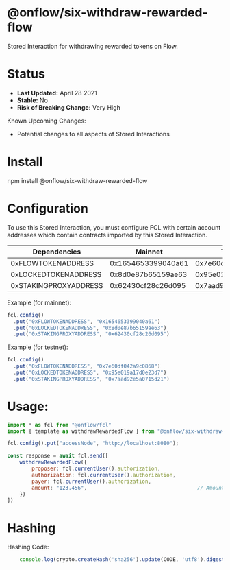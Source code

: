 # @onflow/six-withdraw-rewarded-flow

Stored Interaction for withdrawing rewarded tokens on Flow.

# Status

- **Last Updated:** April 28 2021
- **Stable:** No
- **Risk of Breaking Change:** Very High

Known Upcoming Changes:

- Potential changes to all aspects of Stored Interactions

# Install

npm install @onflow/six-withdraw-rewarded-flow

# Configuration 

To use this Stored Interaction, you must configure FCL with certain account addresses which contain contracts imported by this Stored Interaction.

| Dependencies          | Mainnet            | Testnet            |
| --------------------- | ------------------ | ------------------ |
| 0xFLOWTOKENADDRESS    | 0x1654653399040a61 | 0x7e60df042a9c0868 |
| 0xLOCKEDTOKENADDRESS  | 0x8d0e87b65159ae63 | 0x95e019a17d0e23d7 |
| 0xSTAKINGPROXYADDRESS | 0x62430cf28c26d095 | 0x7aad92e5a0715d21 |

Example (for mainnet):

```javascript
fcl.config()
  .put("0xFLOWTOKENADDRESS", "0x1654653399040a61")
  .put("0xLOCKEDTOKENADDRESS", "0x8d0e87b65159ae63")
  .put("0xSTAKINGPROXYADDRESS", "0x62430cf28c26d095")
```

Example (for testnet):

```javascript
fcl.config()
  .put("0xFLOWTOKENADDRESS", "0x7e60df042a9c0868")
  .put("0xLOCKEDTOKENADDRESS", "0x95e019a17d0e23d7")
  .put("0xSTAKINGPROXYADDRESS", "0x7aad92e5a0715d21")
```

# Usage:

```javascript
import * as fcl from "@onflow/fcl"
import { template as withdrawRewardedFlow } from "@onflow/six-withdraw-rewarded-flow"

fcl.config().put("accessNode", "http://localhost:8080");

const response = await fcl.send([
    withdrawRewardedFlow({
        proposer: fcl.currentUser().authorization,
        authorization: fcl.currentUser().authorization,     
        payer: fcl.currentUser().authorization,             
        amount: "123.456",                                    // Amount as a String representing a Cadence UFix64
    })
])

```

# Hashing

Hashing Code:
```javascript
    console.log(crypto.createHash('sha256').update(CODE, 'utf8').digest('hex'))
```